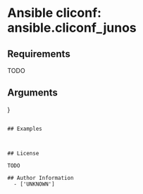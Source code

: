 # Ansible cliconf: ansible.cliconf_junos





## Requirements

TODO

## Arguments

}
```

## Examples



## License

TODO

## Author Information
  - ['UNKNOWN']
